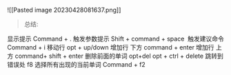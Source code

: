 ![[Pasted image 20230428081637.png]]

> 总结:

显示提示 Command + . 
触发参数提示 Shift + command + space 
触发建议命令 Command + i 
移动⾏ opt + up/down
增加⾏ 下方 command + enter
增加⾏ 上方 command+ shift + enter
删除前⾯的单词 opt+del opt + ctrl + delete 
跳转到错误处 f8
选择所有出现的当前单词 Command + f2